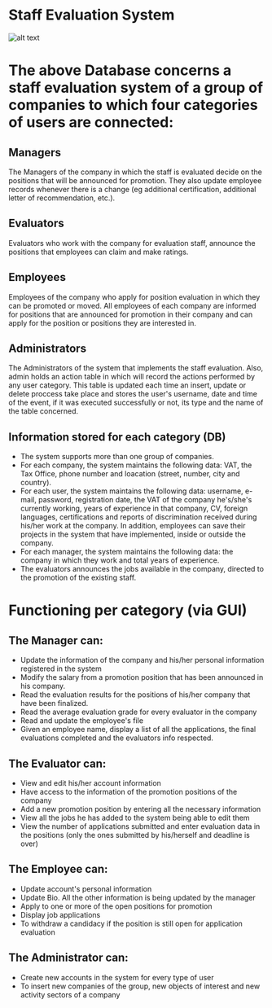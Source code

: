 # Staff Evaluation System

![alt text](https://github.com/gkontogiannhs/StaffEvaluation/blob/main/ERDiagramm.png)

# The above Database concerns a staff evaluation system of a group of companies to which four categories of users are connected:
## Managers
The Managers of the company in which the staff is evaluated decide on the positions that will be announced for promotion. They also update employee records whenever there is a change (eg additional certification, additional letter of recommendation, etc.).
## Evaluators
Evaluators who work with the company for evaluation staff, announce the positions that employees can claim and make ratings.
## Employees
Employees of the company who apply for position evaluation in which they can be promoted or moved. All employees of each company are informed for positions that are announced for promotion in their company and can apply for the position or positions they are interested in.
## Administrators
The Administrators of the system that implements the staff evaluation. Also, admin holds an action table in which will record the actions performed by any user category. This table is updated each time an insert, update or delete proccess take place and stores the user's username, date and time of the event, if it was executed successfully or not, its type and the name of the table concerned.


## Information stored for each category (DB)
- The system supports more than one group of companies.
- For each company, the system maintains the following data: VAT, the Tax Office, phone number and loacation (street, number, city and country).
- For each user, the system maintains the following data: username, e-mail, password, registration date, the VAT of the company he's/she's currently working, years of experience in that company, CV, foreign languages, certifications and reports of discrimination received during his/her work at the company. In addition, employees can save their projects in the system that have implemented, inside or outside the company. 
- For each manager, the system maintains the following data: the company in which they work and total years of experience.
- The evaluators announces the jobs available in the company, directed to the promotion of the existing staff.


# Functioning per category (via GUI)
## The Manager can:
- Update the information of the company and his/her personal information registered in the system
- Modify the salary from a promotion position that has been announced in his company.
- Read the evaluation results for the positions of his/her company that have been finalized.
- Read the average evaluation grade for every evaluator in the company
- Read and update the employee's file
- Given an employee name, display a list of all the applications, the final evaluations completed and the evaluators info respected.

## The Evaluator can:
- View and edit his/her account information
- Have access to the information of the promotion positions of the company
- Add a new promotion position by entering all the necessary information
- View all the jobs he has added to the system being able to edit them
- View the number of applications submitted and enter evaluation data in the positions (only the ones submitted by his/herself and deadline is over)

## The Employee can:
- Update account's personal information
- Update Bio. All the other information is being updated by the manager
- Apply to one or more of the open positions for promotion
- Display job applications
- To withdraw a candidacy if the position is still open for application evaluation

## The Administrator can:
- Create new accounts in the system for every type of user
- To insert new companies of the group, new objects of interest and new activity sectors of a company
